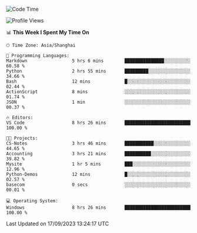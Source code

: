 <!--START_SECTION:waka-->
![Code Time](http://img.shields.io/badge/Code%20Time-1%2C251%20hrs%2019%20mins-blue)

![Profile Views](http://img.shields.io/badge/Profile%20Views-0-blue)

📊 **This Week I Spent My Time On** 

```text
🕑︎ Time Zone: Asia/Shanghai

💬 Programming Languages: 
Markdown                 5 hrs 6 mins        ███████████████░░░░░░░░░░   60.58 % 
Python                   2 hrs 55 mins       █████████░░░░░░░░░░░░░░░░   34.66 % 
Bash                     12 mins             █░░░░░░░░░░░░░░░░░░░░░░░░   02.44 % 
ActionScript             8 mins              ░░░░░░░░░░░░░░░░░░░░░░░░░   01.74 % 
JSON                     1 min               ░░░░░░░░░░░░░░░░░░░░░░░░░   00.37 % 

🔥 Editors: 
VS Code                  8 hrs 26 mins       █████████████████████████   100.00 % 

🐱‍💻 Projects: 
CS-Notes                 3 hrs 46 mins       ███████████░░░░░░░░░░░░░░   44.65 % 
Accounting               3 hrs 21 mins       ██████████░░░░░░░░░░░░░░░   39.82 % 
Mysite                   1 hr 5 mins         ███░░░░░░░░░░░░░░░░░░░░░░   12.96 % 
Python-Demos             12 mins             █░░░░░░░░░░░░░░░░░░░░░░░░   02.57 % 
basecom                  0 secs              ░░░░░░░░░░░░░░░░░░░░░░░░░   00.01 % 

💻 Operating System: 
Windows                  8 hrs 26 mins       █████████████████████████   100.00 % 
```


 Last Updated on 17/09/2023 13:24:17 UTC
<!--END_SECTION:waka-->